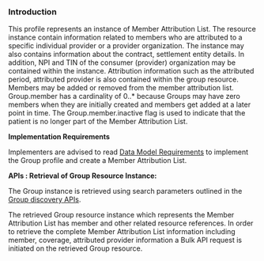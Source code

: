 ### Introduction

This profile represents an instance of Member Attribution List. The resource instance contain information related to members who are attributed to a specific individual provider or a provider organization. The instance may also contains information about the contract, settlement entity details. In addition, NPI and TIN of the consumer (provider) organization may be contained within the instance. Attribution information such as the attributed period, attributed provider is also contained within the group resource. Members may be added or removed from the member attribution list. Group.member has a cardinality of 0..* because  Groups may have zero members when they are initially created and members get added at a later point in time. The Group.member.inactive flag is used to indicate that the patient is no longer part of the Member Attribution List.


**Implementation Requirements**

Implementers are advised to read [Data Model Requirements](spec.html#member-attribution-list-data-model-requirements) to implement the Group profile and create a Member Attribution List.


**APIs : Retrieval of Group Resource Instance:**

The Group instance is retrieved using search parameters outlined in the [Group discovery APIs](spec.html#consumer-identifies-relevant-member-attribution-list-in-producers-system-discovery-of-group-resource). 

The retrieved Group resource instance which represents the Member Attribution List has member and other related resource references. In order to retrieve the complete Member Attribution List information including member, coverage, attributed provider information a Bulk API request is initiated on the retrieved Group resource. 

